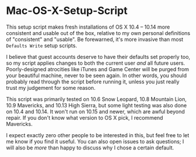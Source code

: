 # Mac-OS-X-Setup-Script

This setup script makes fresh installations of OS X 10.4 – 10.14 more consistent and usable out of the box, relative to my own personal definitions of "consistent" and "usable". Be forewarned, it's more invasive than most `Defaults Write` setup scripts.

I believe that guest accounts deserve to have their defaults set properly too, so my script applies changes to both the current user _and_ all future users. Poorly-designed atrocities like iTunes and Game Center will be purged from your beautiful machine, never to be seen again. In other words, you should probably read through the script before running it, unless you just really trust my judgement for some reason.

This script was primarily tested on 10.6 Snow Leopard, 10.8 Mountain Lion, 10.9 Mavericks, and 10.13 High Sierra, but some light testing was also done on 10.4 and 10.14. It won't run on 10.15 and newer, which are awful beyond repair. If you don't know what version to OS X pick, I recommend Mavericks.

I expect exactly zero other people to be interested in this, but feel free to let me know if you find it useful. You can also open issues to ask questions; I will also be _more_ than happy to discuss why I chose a certain default.
